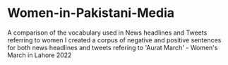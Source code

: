 # Women-in-Pakistani-Media
A comparison of the vocabulary used in News headlines and Tweets referring to women
I created a corpus of negative and positive sentences for both news headlines and tweets refering to 'Aurat March' - Women's March in Lahore 2022

